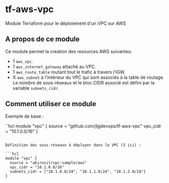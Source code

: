 # tf-aws-vpc
Module Terraform pour le déploiement d'un VPC sur AWS

## A propos de ce module
Ce module permet la creation des resources AWS suivantes:

- 1 `aws_vpc`.
- 1 `aws_internet_gateway` attaché au VPC.
- 1 `aws_route_table` routant tout le trafic à travers l'IGW.
- X `aws_subnet` à l'intérieur du VPC qui sont associés à la table de routage. Le nombre de sous-réseaux et le bloc CIDR associé est défini par la variable `subnets_cidr`.

## Comment utiliser ce module

Exemple de base :

``hcl
module "vpc" {
  source = "github.com/jlgdevops/tf-aws-vpc"
  vpc_cidr = "10.1.0.0/16"
}
```

Définition des sous-réseaux à déployer dans le VPC (3 ici) :

```hcl
module "vpc" {
  source = "akirosit/vpc-sample/aws"
  vpc_cidr = "10.1.0.0/16"
  subnets_cidr = ["10.1.0.0/24", "10.1.1.0/24", "10.1.2.0/24"]
}
```
